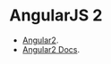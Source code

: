 # AngularJS 2

* [Angular2](https://angularjs.org/).
* [Angular2 Docs](https://angular.io/docs/ts/latest/guide/).
